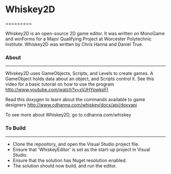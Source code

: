 # Whiskey2D
=========

Whiskey2D is an open-source 2D game editor. It was written on MonoGame and winForms for a Major Qualifying Project at Worcester Polytechnic Institute. Whiskey2D was written by Chris Hanna and Daniel True. 

### About
-------

Whiskey2D uses GameObjects, Scripts, and Levels to create games. A GameObject holds data about an object, and Scripts control it. See this video for a basic tutorial on how to use the program http://www.youtube.com/watch?v=sVJHYpwkpFI

Read this doxygen to learn about the commands available to game designers http://www.cdhanna.com/whiskey/docs/api/doxyapi

To see more about Whiskey2D, go to cdhanna.com/whiskey

### To Build
--------

* Clone the repository, and open the Visual Studio project file.
* Ensure that 'WhiskeyEditor' is set as the start-up project in Visual Studio.
* Ensure that the solution has Nuget resolution enabled.
* The solution should now build, and run the editor. 

